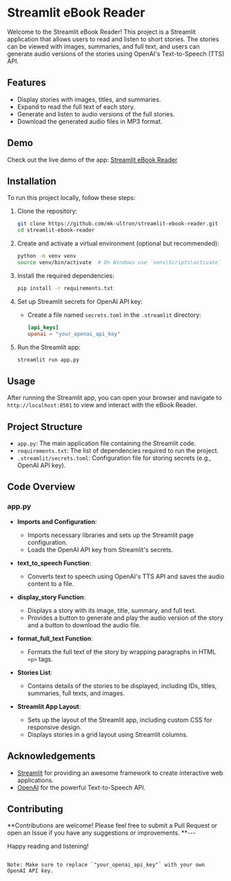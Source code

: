 # Streamlit eBook Reader

Welcome to the Streamlit eBook Reader! This project is a Streamlit application that allows users to read and listen to short stories. The stories can be viewed with images, summaries, and full text, and users can generate audio versions of the stories using OpenAI's Text-to-Speech (TTS) API.

## Features

- Display stories with images, titles, and summaries.
- Expand to read the full text of each story.
- Generate and listen to audio versions of the full stories.
- Download the generated audio files in MP3 format.

## Demo

Check out the live demo of the app: [Streamlit eBook Reader](https://ebook-reader.streamlit.app/)

## Installation

To run this project locally, follow these steps:

1. Clone the repository:
    ```bash
    git clone https://github.com/mk-ultron/streamlit-ebook-reader.git
    cd streamlit-ebook-reader
    ```

2. Create and activate a virtual environment (optional but recommended):
    ```bash
    python -m venv venv
    source venv/bin/activate  # On Windows use `venv\Scripts\activate`
    ```

3. Install the required dependencies:
    ```bash
    pip install -r requirements.txt
    ```

4. Set up Streamlit secrets for OpenAI API key:
    - Create a file named `secrets.toml` in the `.streamlit` directory:
      ```toml
      [api_keys]
      openai = "your_openai_api_key"
      ```

5. Run the Streamlit app:
    ```bash
    streamlit run app.py
    ```

## Usage

After running the Streamlit app, you can open your browser and navigate to `http://localhost:8501` to view and interact with the eBook Reader.

## Project Structure

- `app.py`: The main application file containing the Streamlit code.
- `requirements.txt`: The list of dependencies required to run the project.
- `.streamlit/secrets.toml`: Configuration file for storing secrets (e.g., OpenAI API key).

## Code Overview

### app.py

- **Imports and Configuration**:
  - Imports necessary libraries and sets up the Streamlit page configuration.
  - Loads the OpenAI API key from Streamlit's secrets.

- **text_to_speech Function**:
  - Converts text to speech using OpenAI's TTS API and saves the audio content to a file.

- **display_story Function**:
  - Displays a story with its image, title, summary, and full text.
  - Provides a button to generate and play the audio version of the story and a button to download the audio file.

- **format_full_text Function**:
  - Formats the full text of the story by wrapping paragraphs in HTML `<p>` tags.

- **Stories List**:
  - Contains details of the stories to be displayed, including IDs, titles, summaries, full texts, and images.

- **Streamlit App Layout**:
  - Sets up the layout of the Streamlit app, including custom CSS for responsive design.
  - Displays stories in a grid layout using Streamlit columns.

## Acknowledgements

- [Streamlit](https://streamlit.io/) for providing an awesome framework to create interactive web applications.
- [OpenAI](https://openai.com/) for the powerful Text-to-Speech API.

## Contributing

**Contributions are welcome! Please feel free to submit a Pull Request or open an Issue if you have any suggestions or improvements.
**---

Happy reading and listening!
```

Note: Make sure to replace `"your_openai_api_key"` with your own OpenAI API key.
